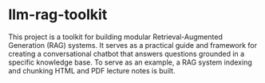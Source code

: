 # llm-rag-toolkit
This project is a toolkit for building modular Retrieval-Augmented Generation (RAG) systems. It serves as a practical guide and framework for creating a conversational chatbot that answers questions grounded in a specific knowledge base.  To serve as an example, a RAG system indexing and chunking HTML and PDF lecture notes is built.
